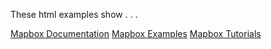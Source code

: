 These html examples show  . . . 

[Mapbox Documentation](https://www.mapbox.com/mapbox-gl-js/api/)
[Mapbox Examples](https://www.mapbox.com/mapbox-gl-js/example/simple-map/)
[Mapbox Tutorials](https://www.mapbox.com/help/tutorials/)
